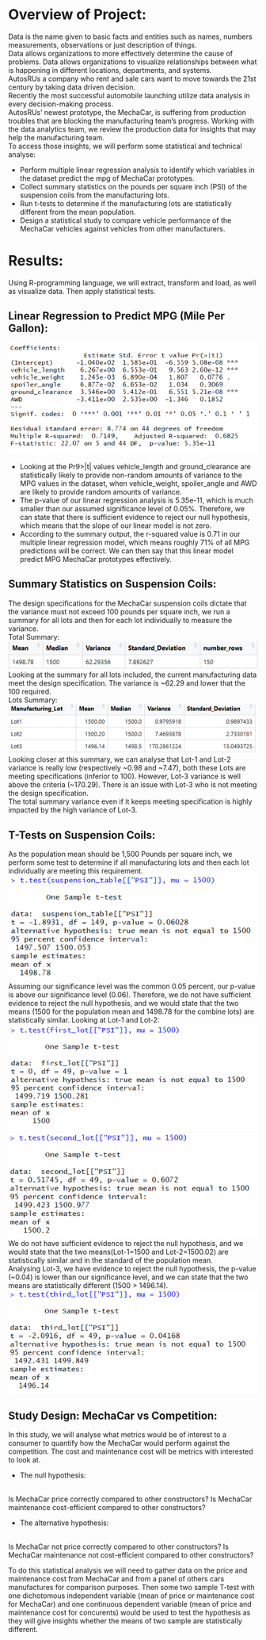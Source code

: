 # Overview of Project:

Data is the name given to basic facts and entities such as names, numbers measurements, observations or just description of things.<br>
Data allows organizations to more effectively determine the cause of problems. Data allows organizations to visualize relationships between what is happening in different locations, departments, and systems.<br>
AutosRUs a company who rent and sale cars want to move towards the 21st century by taking data driven decision.<br>
Recently the most successful automobile launching utilize data analysis in every decision-making process.<br>
AutosRUs’ newest prototype, the MechaCar, is suffering from production troubles that are blocking the manufacturing team’s progress. Working with the data analytics team, we review the production data for insights that may help the manufacturing team.
<br>
To  access those insights, we will perform some statistical and technical analyse:
- Perform multiple linear regression analysis to identify which variables in the dataset predict the mpg of MechaCar prototypes.
- Collect summary statistics on the pounds per square inch (PSI) of the suspension coils from the manufacturing lots.
- Run t-tests to determine if the manufacturing lots are statistically different from the mean population.
- Design a statistical study to compare vehicle performance of the MechaCar vehicles against vehicles from other manufacturers.

# Results:

Using R-programming language, we will extract, transform and load, as well as visualize data. Then apply statistical tests.

## Linear Regression to Predict MPG (Mile Per Gallon):

![](Resources/Linear_regression_summary.PNG)

- Looking at the Pr9>|t| values vehicle_length and ground_clearance are statistically likely to provide non-random amounts of variance to the MPG values in the dataset, when vehicle_weight, spoiler_angle and AWD are likely to provide random amounts of variance.
- The p-value of our linear regression analysis is 5.35e-11, which is much smaller than our assumed significance level of 0.05%. Therefore, we can state that there is sufficient evidence to reject our null hypothesis, which means that the slope of our linear model is not zero.
- According to the summary output, the r-squared value is 0.71 in our multiple linear regression model, which means roughly 71% of all MPG predictions will be correct. 
We can then say that this linear model predict MPG MechaCar prototypes effectively. 
  
## Summary Statistics on Suspension Coils:
The design specifications for the MechaCar suspension coils dictate that the variance must not exceed 100 pounds per square inch, we run a summary for all lots and then for each lot individually to measure the variance.
<br>
Total Summary:
<br>
![](Resources/total_summary.PNG)
<br>
Looking at the summary for all lots included, the current manufacturing data meet the design specification. The variance is ~62.29 and lower that the 100 required.
<br>
Lots Summary:
<br>
![](Resources/lot_summary.PNG)
<br>
Looking closer at this summary, we can analyse that Lot-1 and Lot-2 variance is really low (respectively ~0.98 and ~7.47), both these Lots are meeting specifications (inferior to 100). However, Lot-3 variance is well above the criteria (~170.29).
There is an issue with Lot-3 who is not meeting the design specification.<br>
The total summary variance even if it keeps meeting specification is highly impacted by the high variance of Lot-3.

## T-Tests on Suspension Coils:

As the population mean should be 1,500 Pounds per square inch, we perform some test to determine if all manufacturing lots and then each lot individually are meeting this requirement.
<br>
![](Resources/T_test_all_lots.PNG)
<br>
Assuming our significance level was the common 0.05 percent, our p-value is above our significance level (0.06). Therefore, we do not have sufficient evidence to reject the null hypothesis, and we would state that the two means (1500 for the population mean and 1498.78 for the combine lots) are statistically similar.
Looking at Lot-1 and Lot-2:
<br>
![](Resources/T_test_for_first_lot.PNG) ![](Resources/T_test_for_second_lot.PNG)
<br>
We do not have sufficient evidence to reject the null hypothesis, and we would state that the two means(Lot-1=1500 and Lot-2=1500.02) are statistically similar and in the standard of the population mean.
<br>
Analysing Lot-3, we have evidence to reject the null hypothesis, the p-value (~0.04) is lower than our significance level, and we can state that the two means are statistically different (1500 > 1496.14).
<br>
![](Resources/T_test_for_third_lot.PNG)


## Study Design: MechaCar vs Competition:

In this study, we will analyse what metrics would be of interest to a consumer to quantify how the MechaCar would perform against the competition.
The cost and maintenance cost will be metrics with interested to look at.
- The null hypothesis:
<br>
Is MechaCar price correctly compared to other constructors? 
Is MechaCar maintenance cost-efficient compared to other constructors? 

- The alternative hypothesis:
<br>
Is MechaCar not price correctly compared to other constructors? 
Is MechaCar maintenance not cost-efficient compared to other constructors? 
  
To do this statistical analysis we will need to gather data on the price and maintenance cost from MechaCar and from a panel of others cars manufactures for comparison purposes.
Then some two sample T-test with one dichotomous independent variable (mean of price or maintenance cost for MechaCar) and one continuous dependent variable (mean of price and maintenance cost for concurents) would be used to test the hypothesis as they will give insights whether the means of two sample are statistically different.



